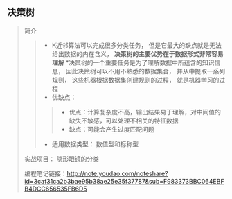 ## 决策树
> 简介
>> * K近邻算法可以完成很多分类任务， 但是它最大的缺点就是无法给出数据的内在含义， **决策树的主要优势在于数据形式非常容易理解**
>> *决策树的一个重要任务是为了理解数据中所蕴含的知识信息， 因此决策树可以不用不熟悉的数据集合， 并从中提取一系列规则， 这些机器根据数据集创建规则的过程， 就是机器学习的过程
>> * 优缺点：
>>> * 优点：计算复杂度不高，输出结果易于理解，对中间值的缺失不敏感，可以处理不相关的特征数据
>>> * 缺点：可能会产生过度匹配问题
>> * 适用数据类型： 数值型和标称型
>
> 实战项目： 隐形眼镜的分类
>
> 编程笔记链接：http://note.youdao.com/noteshare?id=3caf31ca2b3bae95b38ae25e35f37787&sub=F983373BBC064EBFB4DCC656535FB6D5
